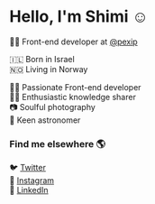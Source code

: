# Hello, I'm Shimi ☺️

👨‍💻 Front-end developer at [@pexip](https://github.com/pexip)

🇮🇱 Born in Israel<br>
🇳🇴 Living in Norway<br>

👨‍💻 Passionate Front-end developer<br>
👨‍🏫 Enthusiastic knowledge sharer<br>
📷 Soulful photography<br>
🔭 Keen astronomer<br>


### Find me elsewhere 🌎

🐦 [Twitter](https://twitter.com/shimizacken) <br>
📸 [Instagram](https://instagram.com/shimizacken) <br>
💼 [LinkedIn](https://www.linkedin.com/in/shimizacken) <br>
